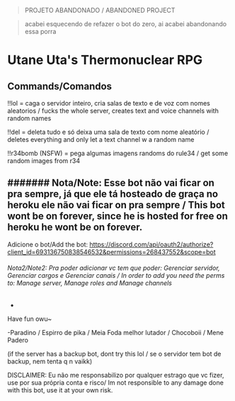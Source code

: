 > PROJETO ABANDONADO / ABANDONED PROJECT

> acabei esquecendo de refazer o bot do zero, ai acabei abandonando essa porra



# Utane Uta's Thermonuclear RPG

## Commands/Comandos

!!lol = caga o servidor inteiro, cria salas de texto e de voz com nomes aleatorios / fucks the whole server, creates text and voice channels with random names

!!del = deleta tudo e só deixa uma sala de texto com nome aleatório / deletes everything and only let a text channel w a random name

!!r34bomb (NSFW) = pega algumas imagens randoms do rule34 / get some random images from r34

####### Nota/Note: Esse bot não vai ficar on pra sempre, já que ele tá hosteado de graça no heroku ele não vai ficar on pra sempre / This bot wont be on forever, since he is hosted for free on heroku he wont be on forever.
-

Adicione o bot/Add the bot: https://discord.com/api/oauth2/authorize?client_id=693136750838546532&permissions=268437552&scope=bot

###### Nota2/Note2: Pra poder adicionar vc tem que poder: Gerenciar servidor, Gerenciar cargos e Gerenciar canais / In order to add you need the perms to: Manage server, Manage roles and Manage channels
-


Have fun owu~

-Paradino / Espirro de pika / Meia Foda melhor lutador / Chocoboii / Mene Padero

(if the server has a backup bot, dont try this lol / se o servidor tem bot de backup, nem tenta q n vaikk)

DISCLAIMER: Eu não me responsabilizo por qualquer estrago que vc fizer, use por sua própria conta e risco/ Im not responsible to any damage done with this bot, use it at your own risk.

